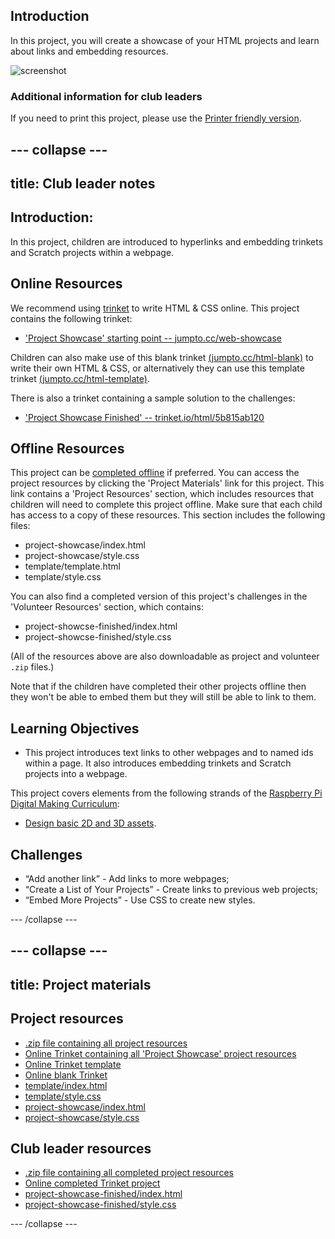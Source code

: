 ## Introduction

In this project, you will create a showcase of your HTML projects and learn about links and embedding resources. 

![screenshot](images/showcase-intro.png)

### Additional information for club leaders

If you need to print this project, please use the [Printer friendly version](https://projects.raspberrypi.org/en/projects/project-showcase/print).


--- collapse ---
---
title: Club leader notes
---


## Introduction:
In this project, children are introduced to hyperlinks and embedding trinkets and Scratch projects within a webpage. 


## Online Resources

We recommend using [trinket](https://trinket.io/) to write HTML & CSS online. This project contains the following trinket:

+ ['Project Showcase' starting point  -- jumpto.cc/web-showcase](http://jumpto.cc/web-showcase)

Children can also make use of this blank trinket [(jumpto.cc/html-blank)](http://jumpto.cc/html-blank) to write their own HTML & CSS, or alternatively they can use this template trinket [(jumpto.cc/html-template)](http://jumpto.cc/html-template).

There is also a trinket containing a sample solution to the challenges:

+ ['Project Showcase Finished' -- trinket.io/html/5b815ab120](https://trinket.io/html/5b815ab120)

## Offline Resources
This project can be [completed offline](https://rpf.io/html-offline) if preferred. You can access the project resources by clicking the 'Project Materials' link for this project. This link contains a 'Project Resources' section, which includes resources that children will need to complete this project offline. Make sure that each child has access to a copy of these resources. This section includes the following files:

+ project-showcase/index.html
+ project-showcase/style.css
+ template/template.html
+ template/style.css

You can also find a completed version of this project's challenges in the 'Volunteer Resources' section, which contains:

+ project-showcse-finished/index.html
+ project-showcse-finished/style.css

(All of the resources above are also downloadable as project and volunteer `.zip` files.)

Note that if the children have completed their other projects offline then they won't be able to embed them but they will still be able to link to them. 

## Learning Objectives
+ This project introduces text links to other webpages and to named ids within a page. It also introduces embedding trinkets and Scratch projects into a webpage.  

This project covers elements from the following strands of the [Raspberry Pi Digital Making Curriculum](http://rpf.io/curriculum):

+ [Design basic 2D and 3D assets](https://www.raspberrypi.org/curriculum/design/creator).

## Challenges
+ “Add another link” - Add links to more webpages;
+ “Create a List of Your Projects” - Create links to previous web projects;
+ “Embed More Projects” - Use CSS to create new styles.



--- /collapse ---


--- collapse ---
---
title: Project materials
---
## Project resources
* [.zip file containing all project resources](resources/showcase-project-resources.zip)
* [Online Trinket containing all 'Project Showcase' project resources](http://jumpto.cc/web-showcase)
* [Online Trinket template](http://jumpto.cc/trinket-template)
* [Online blank Trinket](http://jumpto.cc/trinket-blank)
* [template/index.html](resources/template-index.html)
* [template/style.css](resources/template-style.css)
* [project-showcase/index.html](resources/project-showcase-index.html)
* [project-showcase/style.css](resources/project-showcase-style.css)

## Club leader resources
* [.zip file containing all completed project resources](resources/showcase-volunteer-resources.zip)
* [Online completed Trinket project](https://trinket.io/html/1d4d4c5ce1)
* [project-showcase-finished/index.html](resources/project-showcase-finished-index.html)
* [project-showcase-finished/style.css](resources/project-showcase-finished-style.css)

--- /collapse ---
